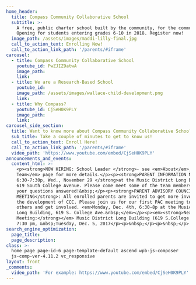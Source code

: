 ```yaml
---
home_header:
  title: Compass Community Collaborative School
  subtitle: >-
    A free, public charter school built by the community, for the community.
    Opening for students entering grades 6-10 in 2018. Register now!
  image_path: /assets/images/maddi-lilly-final.jpg
  call_to_action_text: Enrolling Now!
  call_to_action_link_path: '/parents/#iframe'
carousel:
  - title: Compass Community Collaborative School
    youtube_id: PwZJIZ9atwA
    image_path:
    link:
  - title: We are a Research-Based School
    youtube_id:
    image_path: /assets/images/wallace-child-development.png
    link:
  - title: Why Compass?
    youtube_id: CjSeH0K9PLY
    image_path:
    link:
carousel_side_section:
  title: Want to know more about Compass Community Collaborative School?
  sub_title: Take a couple of minutes to get to know us!
  call_to_action_text: Enroll Here!
  call_to_action_link_path: '/parents/#iframe'
  video_path: 'https://www.youtube.com/embed/CjSeH0K9PLY'
announcements_and_events:
  content_html: >-
    <p><strong>NOW HIRING: School Leader </strong>- see <em>About</em>, <em>Our
    Team</em> page for more details.</p><p><strong>PARENT INFORMATION NIGHT:
    6:30-7:30p, Wed., November 29 </strong>at the Music District Long Building,
    619 South College Avenue. Please come meet some of the team members and get
    your questions answered!&nbsp;</p><p><strong>PARENT ADVISORY COUNCIL
    MEETING</strong>: All enrolled parents are invited to get more involved in
    the development of CCC. Please join us for our first PAC meeting to meet
    others and get involved. <em>Monday, Dec. 4th, 6:30-8p at the Music District
    Long Building, 619 S. College Ave.&nbsp;</em></p><p><em><strong>Next Board
    Meeting:</strong></em> Music District Long Building (619 S.College Ave),
    7:30 pm, &nbsp;Tuesday, Dec. 5, 2017</p><p>&nbsp;</p><p>&nbsp;</p>
search_engine_optimization:
  page_title:
  page_description:
class: >-
  home page page-id-6 page-template-default ascend wpb-js-composer
  js-comp-ver-4.11.2 vc_responsive
layout: front
_comments:
  video_path: 'For example: https://www.youtube.com/embed/CjSeH0K9PLY'
---
```

